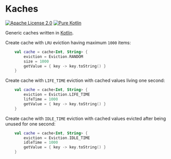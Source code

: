 # Kaches

[![Apache License 2.0](https://img.shields.io/badge/License-Apache%202.0-blue.svg)](http://www.apache.org/licenses/LICENSE-2.0.html)
[![Pure Kotlin](https://img.shields.io/badge/100%25-kotlin-orange.svg)](https://kotlinlang.org)

Generic caches written in [Kotlin](https://kotlinlang.org).

Create cache with `LRU` eviction having maximum `1000` items:
```Kotlin
    val cache = cache<Int, String> {
        eviction = Eviction.RANDOM
        size = 1000
        getValue = { key -> key.toString() }
    }
```

Create cache with `LIFE_TIME` eviction with cached values living one second:
```Kotlin
    val cache = cache<Int, String> {
        eviction = Eviction.LIFE_TIME
        lifeTime = 1000
        getValue = { key -> key.toString() }
    }
```

Create cache with `IDLE_TIME` eviction with cached values evicted after being unused for one second:
```Kotlin
    val cache = cache<Int, String> {
        eviction = Eviction.IDLE_TIME
        idleTime = 1000
        getValue = { key -> key.toString() }
    }
```

